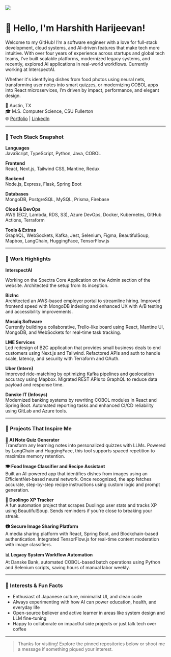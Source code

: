 ![](https://komarev.com/ghpvc/?username=HarshithAlva6&color=blue&style=plastic)
<!--
**HarshithAlva6/HarshithAlva6** is a ✨ _special_ ✨ repository because its `README.md` (this file) appears on your GitHub profile.

Here are some ideas to get you started:

- 🔭 I’m currently working on ...
- 🌱 I’m currently learning ...
- 👯 I’m looking to collaborate on ...
- 🤔 I’m looking for help with ...
- 💬 Ask me about ...
- 📫 How to reach me: ...
- 😄 Pronouns: ...
- ⚡ Fun fact: ...
-->

# 👋 Hello, I'm Harshith Harijeevan!

Welcome to my GitHub! I’m a software engineer with a love for full-stack development, cloud systems, and AI-driven features that make tech more intuitive. With over four years of experience across startups and global tech teams, I’ve built scalable platforms, modernized legacy systems, and recently, explored AI applications in real-world workflows. Currently working at InterspectAI.

Whether it's identifying dishes from food photos using neural nets, transforming user notes into smart quizzes, or modernizing COBOL apps into React microservices, I’m driven by impact, performance, and elegant design.

📍 Austin, TX  
🎓 M.S. Computer Science, CSU Fullerton  
🌐 [Portfolio](https://harshalva.netlify.app) | [LinkedIn](https://www.linkedin.com/in/harshith-harijeevan-ba796616b/)

---

### 🧰 Tech Stack Snapshot

**Languages**  
JavaScript, TypeScript, Python, Java, COBOL

**Frontend**  
React, Next.js, Tailwind CSS, Mantine, Redux

**Backend**  
Node.js, Express, Flask, Spring Boot

**Databases**  
MongoDB, PostgreSQL, MySQL, Prisma, Firebase

**Cloud & DevOps**  
AWS (EC2, Lambda, RDS, S3), Azure DevOps, Docker, Kubernetes, GitHub Actions, Terraform

**Tools & Extras**  
GraphQL, WebSockets, Kafka, Jest, Selenium, Figma, BeautifulSoup, Mapbox, LangChain, HuggingFace, TensorFlow.js

---

### 💼 Work Highlights

**InterspectAI**   

Working on the Spectra Core Application on the Admin section of the website. Architected the setup from its inception.

**BizInc**  
Architected an AWS-based employer portal to streamline hiring. Improved frontend speed with MongoDB indexing and enhanced UX with A/B testing and accessibility improvements.

**Mosaiq Software**  
Currently building a collaborative, Trello-like board using React, Mantine UI, MongoDB, and WebSockets for real-time task tracking.

**LME Services**  
Led redesign of B2C application that provides small business deals to end customers using Next.js and Tailwind. Refactored APIs and auth to handle scale, latency, and security with Terraform and OAuth.

**Uber (Intern)**  
Improved ride-matching by optimizing Kafka pipelines and geolocation accuracy using Mapbox. Migrated REST APIs to GraphQL to reduce data payload and response time.

**Danske IT (Infosys)**  
Modernized banking systems by rewriting COBOL modules in React and Spring Boot. Automated reporting tasks and enhanced CI/CD reliability using GitLab and Azure tools.

---

### 🚀 Projects That Inspire Me

**🧠 AI Note Quiz Generator**  
Transform any learning notes into personalized quizzes with LLMs. Powered by LangChain and HuggingFace, this tool supports spaced repetition to maximize memory retention.

**🍽️ Food Image Classifier and Recipe Assistant**  
Built an AI-powered app that identifies dishes from images using an EfficientNet-based neural network. Once recognized, the app fetches accurate, step-by-step recipe instructions using custom logic and prompt generation.

**🦉 Duolingo XP Tracker**  
A fun automation project that scrapes Duolingo user stats and tracks XP using BeautifulSoup. Sends reminders if you're close to breaking your streak.

**📷 Secure Image Sharing Platform**  
A media sharing platform with React, Spring Boot, and Blockchain-based authentication. Integrated TensorFlow.js for real-time content moderation with image classifiers.

**📊 Legacy System Workflow Automation**  
At Danske Bank, automated COBOL-based batch operations using Python and Selenium scripts, saving hours of manual labor weekly.

---

### 🎯 Interests & Fun Facts

- Enthusiast of Japanese culture, minimalist UI, and clean code  
- Always experimenting with how AI can power education, health, and everyday life  
- Open-source believer and active learner in areas like system design and LLM fine-tuning  
- Happy to collaborate on impactful side projects or just talk tech over coffee

---

> Thanks for visiting! Explore the pinned repositories below or shoot me a message if something piqued your interest.

